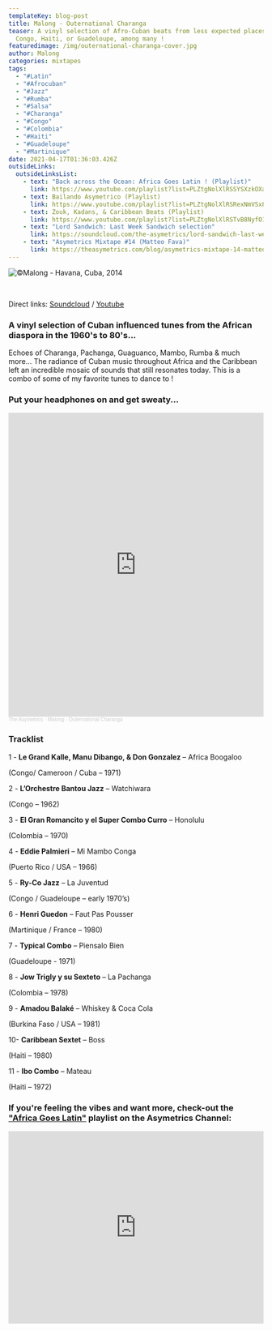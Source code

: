 ```yaml
---
templateKey: blog-post
title: Malong - Outernational Charanga
teaser: A vinyl selection of Afro-Cuban beats from less expected places like
  Congo, Haiti, or Guadeloupe, among many !
featuredimage: /img/outernational-charanga-cover.jpg
author: Malong
categories: mixtapes
tags:
  - "#Latin"
  - "#Afrocuban"
  - "#Jazz"
  - "#Rumba"
  - "#Salsa"
  - "#Charanga"
  - "#Congo"
  - "#Colombia"
  - "#Haiti"
  - "#Guadeloupe"
  - "#Martinique"
date: 2021-04-17T01:36:03.426Z
outsideLinks:
  outsideLinksList:
    - text: "Back across the Ocean: Africa Goes Latin ! (Playlist)"
      link: https://www.youtube.com/playlist?list=PLZtgNolXlRSSYSXzkOXa2t-C0lC3XlCE2
    - text: Bailando Asymetrico (Playlist)
      link: https://www.youtube.com/playlist?list=PLZtgNolXlRSRexNmVSx8hAQoAbRkQyvOT
    - text: Zouk, Kadans, & Caribbean Beats (Playlist)
      link: https://www.youtube.com/playlist?list=PLZtgNolXlRSTvB8NyfO16DiKgKWgk8zc2
    - text: "Lord Sandwich: Last Week Sandwich selection"
      link: https://soundcloud.com/the-asymetrics/lord-sandwich-last-week-sandwich
    - text: "Asymetrics Mixtape #14 (Matteo Fava)"
      link: https://theasymetrics.com/blog/asymetrics-mixtape-14-matteo-fava/
---
```

![](/img/1941366_602751769809456_1274356228_o.jpg "©Malong - Havana, Cuba, 2014")

<br>

Direct links: [Soundcloud](https://soundcloud.com/the-asymetrics/malong-outernational-charanga) / [Youtube](https://www.youtube.com/watch?v=gVUA3BV5BY8)

### A vinyl selection of Cuban influenced tunes from the African diaspora in the 1960's to 80's...

Echoes of Charanga, Pachanga, Guaguanco, Mambo, Rumba & much more... The radiance of Cuban music throughout Africa and the Caribbean left an incredible mosaic of sounds that still resonates today. This is a combo of some of my favorite tunes to dance to !

### Put your headphones on and get sweaty...

<iframe width="100%" height="600" scrolling="no" frameborder="no" allow="autoplay" src="https://w.soundcloud.com/player/?url=https%3A//api.soundcloud.com/tracks/1029820741&color=%23ff5500&auto_play=false&hide_related=false&show_comments=true&show_user=true&show_reposts=false&show_teaser=true&visual=true"></iframe><div style="font-size: 10px; color: #cccccc;line-break: anywhere;word-break: normal;overflow: hidden;white-space: nowrap;text-overflow: ellipsis; font-family: Interstate,Lucida Grande,Lucida Sans Unicode,Lucida Sans,Garuda,Verdana,Tahoma,sans-serif;font-weight: 100;"><a href="https://soundcloud.com/the-asymetrics" title="The Asymetrics" target="_blank" style="color: #cccccc; text-decoration: none;">The Asymetrics</a> · <a href="https://soundcloud.com/the-asymetrics/malong-outernational-charanga" title="Malong - Outernational Charanga" target="_blank" style="color: #cccccc; text-decoration: none;">Malong - Outernational Charanga</a></div>

### Tracklist

1 - **Le Grand Kalle, Manu Dibango, & Don Gonzalez** – Africa Boogaloo 

(Congo/ Cameroon / Cuba – 1971)

2 - **L’Orchestre Bantou Jazz** – Watchiwara 

(Congo – 1962)

3 - **El Gran Romancito y el Super Combo Curro** – Honolulu 

(Colombia – 1970)

4 - **Eddie Palmieri** – Mi Mambo Conga 

(Puerto Rico / USA – 1966)

5 - **Ry-Co Jazz** – La Juventud 

(Congo / Guadeloupe – early 1970’s)

6 - **Henri Guedon** – Faut Pas Pousser 

(Martinique / France – 1980)

7 - **Typical Combo** – Piensalo Bien 

(Guadeloupe - 1971)

8 - **Jow Trigly y su Sexteto** – La Pachanga 

(Colombia – 1978)

9 - **Amadou Balaké** – Whiskey & Coca Cola 

(Burkina Faso / USA – 1981)

10- **Caribbean Sextet** – Boss 

(Haiti – 1980)

11 - **Ibo Combo** – Mateau 

(Haiti – 1972)

### If you're feeling the vibes and want more, check-out the ["Africa Goes Latin"](https://www.youtube.com/playlist?list=PLZtgNolXlRSSYSXzkOXa2t-C0lC3XlCE2) playlist on the Asymetrics Channel:

<iframe width="100%" height="380" src="https://www.youtube.com/embed/playlist?list=PLZtgNolXlRSSYSXzkOXa2t-C0lC3XlCE2" title="YouTube video player" frameborder="0" allow="accelerometer; autoplay; clipboard-write; encrypted-media; gyroscope; picture-in-picture" allowfullscreen referrerpolicy="origin"></iframe>